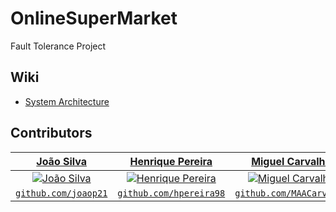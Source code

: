 # OnlineSuperMarket
Fault Tolerance Project

## Wiki
* [System Architecture](https://github.com/joaop21/OnlineSuperMarket/wiki/System-Architecture)

## Contributors
| <a href="https://github.com/joaop21" target="_blank">**João Silva**</a> | <a href="https://github.com/hpereira98" target="_blank">**Henrique Pereira**</a> | <a href="https://github.com/MAACarvalho" target="_blank">**Miguel Carvalho**</a> |
| :---: | :---: | :---:|
| [![João Silva](https://avatars1.githubusercontent.com/u/36553777?s=460&u=964c6d5bcb236b44cee79043dfed1b7c160e005d&v=4&s=200)](https://github.com/joaop21) | [![Henrique Pereira](https://avatars2.githubusercontent.com/u/22550332?s=460&u=c022cc7ea3eca1cfe100c7ff022d216210f8c826&v=4&s=200)](https://github.com/hpereira98) | [![Miguel Carvalho](https://avatars0.githubusercontent.com/u/25797331?s=460&v=4&s=200)](https://github.com/MAACarvalho) |
| <a href="https://github.com/joaop21" target="_blank">`github.com/joaop21`</a> | <a href="https://github.com/hpereira98" target="_blank">`github.com/hpereira98`</a> | <a href="https://github.com/MAACarvalho" target="_blank">`github.com/MAACarvalho`</a> |
